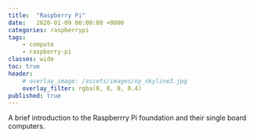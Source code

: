 ```yaml
---
title:  "Raspberry Pi"
date:   2020-01-09 00:00:00 +0000
categories: raspberrypi
tags:
    - compute
    - raspberry-pi
classes: wide
toc: true
header: 
    # overlay_image: /assets/images/ny_skyline3.jpg 
    overlay_filter: rgba(0, 0, 0, 0.4)
published: true
---
```

A brief introduction to the Raspberrry Pi foundation and their single board computers.
